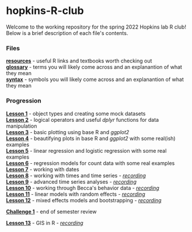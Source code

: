 # hopkins-R-club

Welcome to the working repository for the spring 2022 Hopkins lab R club!\
Below is a brief description of each file's contents.

### Files
[**resources**](resources.md) - useful R links and textbooks worth checking out\
[**glossary**](glossary.md) - terms you will likely come across and an explanantion of what they mean\
[**syntax**](syntax.md) - symbols you will likely come across and an explanantion of what they mean

### Progression
[**Lesson 1**](scripts/mock_data.R) - object types and creating some mock datasets\
[**Lesson 2**](scripts/data_manipulation.R) - logical operators and  useful _dplyr_ functions for data manipulation\
[**Lesson 3**](scripts/data_visualization.R) - basic plotting using base R and _ggplot2_\
[**Lesson 4**](scripts/data_visualization_2.R) - beautifying plots in base R and _ggplot2_ with some real(ish) examples\
[**Lesson 5**](scripts/stats_1.R) - linear regression and logistic regression with some real examples\
[**Lesson 6**](scripts/stats_2.R) - regression models for count data with some real examples\
[**Lesson 7**](scripts/dates.R) - working with dates\
[**Lesson 8**](scripts/times.R) - working with times and time series - [_recording_](https://video.vt.edu/media/Hopkins+R+Club/1_7wrlj306)\
[**Lesson 9**](scripts/time_series.R) - advanced time series analyses - [_recording_](https://video.vt.edu/media/Hopkins+R+Club/1_p0cq9g8k)\
[**Lesson 10**](scripts/time_series_2.R) - working through Becca's behavior data - [_recording_](https://video.vt.edu/media/Hopkins+R+Club/1_tlyl533t)\
[**Lesson 11**](scripts/mixed_models.R) - linear models with random effects - [_recording_](https://video.vt.edu/media/Hopkins+R+Club/1_pwzwu8if)\
[**Lesson 12**](scripts/mixed_models_2.R) - mixed effects models and bootstrapping - [_recording_](https://video.vt.edu/media/Hopkins+R+Club/1_v1ctqopa)

[**Challenge 1**](scripts/challenge.R) - end of semester review

[**Lesson 13**](scripts/GIS_in_R.R) - GIS in R - [_recording_](https://video.vt.edu/media/Hopkins+R+Club/1_azf2jn9b)
